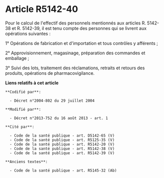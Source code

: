 # Article R5142-40

Pour le calcul de l'effectif des personnels mentionnés aux articles R. 5142-38 et R. 5142-39, il est tenu compte des
personnes qui se livrent aux opérations suivantes : 

1° Opérations de fabrication et d'importation et tous contrôles y afférents ; 

2° Approvisionnement, magasinage, préparation des commandes et emballage ; 

3° Suivi des lots, traitement des réclamations, retraits et retours des produits, opérations de pharmacovigilance.

**Liens relatifs à cet article**

	**Codifié par**:

	  - Décret n°2004-802 du 29 juillet 2004

	**Modifié par**:

	  - Décret n°2013-752 du 16 août 2013 - art. 1

	**Cité par**:

	  - Code de la santé publique - art. D5142-65 (V)
	  - Code de la santé publique - art. R5125-35 (V)
	  - Code de la santé publique - art. R5142-20 (V)
	  - Code de la santé publique - art. R5142-38 (V)
	  - Code de la santé publique - art. R5142-39 (V)

	**Anciens textes**:

	  - Code de la santé publique - art. R5145-32 (Ab)
